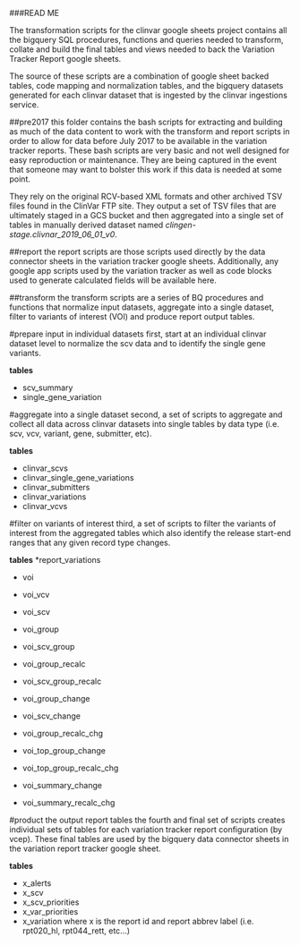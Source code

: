 ###READ ME

The transformation scripts for the clinvar google sheets project contains all the bigquery SQL procedures, functions and queries needed to transform, collate and build the final tables and views needed to back the Variation Tracker Report google sheets.

The source of these scripts are a combination of google sheet backed tables, code mapping and normalization tables, and the bigquery datasets generated for each clinvar dataset that is ingested by the clinvar ingestions service.

##pre2017
this folder contains the bash scripts for extracting and building as much of the data content to work with the transform and report scripts in order to allow for data before July 2017 to be available in the variation tracker reports. These bash scripts are very basic and not well designed for easy reproduction or maintenance. They are being captured in the event that someone may want to bolster this work if this data is needed at some point.

They rely on the original RCV-based XML formats and other archived TSV files found in the ClinVar FTP site. They output a set of TSV files that are ultimately staged in a GCS bucket and then aggregated into a single set of tables in manually derived dataset named *clingen-stage.clivnar_2019_06_01_v0*.

##report
the report scripts are those scripts used directly by the data connector sheets in the variation tracker google sheets. 
Additionally, any google app scripts used by the variation tracker as well as code blocks used to generate calculated fields will be available here.

##transform
the transform scripts are a series of BQ procedures and functions that normalize input datasets, aggregate into a single dataset, filter to variants of interest (VOI) and produce report output tables.

#prepare input in individual datasets
first, start at an individual clinvar dataset level to normalize the scv data and to identify the single gene variants. 

**tables**
* scv_summary
* single_gene_variation

#aggregate into a single dataset
second, a set of scripts to aggregate and collect all data across clinvar datasets into single tables by data type (i.e. scv, vcv, variant, gene, submitter, etc). 

**tables**
* clinvar_scvs
* clinvar_single_gene_variations
* clinvar_submitters
* clinvar_variations
* clinvar_vcvs

#filter on variants of interest
third, a set of scripts to filter the variants of interest from the aggregated tables which also identify the release start-end ranges that any given record type changes. 

**tables**
*report_variations

* voi
* voi_vcv
* voi_scv

* voi_group
* voi_scv_group

* voi_group_recalc
* voi_scv_group_recalc

* voi_group_change
* voi_scv_change

* voi_group_recalc_chg

* voi_top_group_change
* voi_top_group_recalc_chg

* voi_summary_change
* voi_summary_recalc_chg

#product the output report tables
the fourth and final set of scripts creates individual sets of tables for each variation tracker report configuration (by vcep). These final tables are used by the bigquery data connector sheets in the variation report tracker google sheet.

**tables**
* x_alerts
* x_scv
* x_scv_priorities
* x_var_priorities
* x_variation
where x is the report id and report abbrev label (i.e. rpt020_hl, rpt044_rett, etc...)
